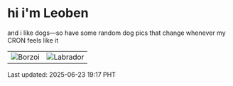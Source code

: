 # hi i'm Leoben

and i like dogs—so have some random dog pics that change whenever my CRON feels like it

|  |  |
|--------|----------|
| ![Borzoi](https://random-dog-vercel.vercel.app/api/random-borzoi?v=1750677464) | ![Labrador](https://random-dog-vercel.vercel.app/api/random-labrador?v=1750677464) |

Last updated: 2025-06-23 19:17 PHT
